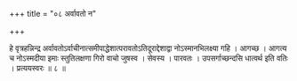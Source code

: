 +++
title = "०८ अर्वावतो न"

+++

हे वृत्रहन्निन्द्र अर्वावतोऽर्वाचीनात्समीपाद्धेशात्परावतोऽतिदूराद्देशाद्वा नोऽस्मानभिलक्ष्या गहि । आगच्छ । आगत्य च नोऽस्मदीया इमाः स्तुतिलक्षणा गिरो वाचो जुषस्व । सेवस्य । पारवतः । उपसर्गाच्छन्दसि धात्वर्थ इति वतिः । प्रत्ययस्वरः ॥ ८ ॥